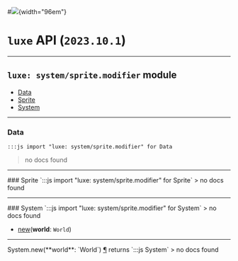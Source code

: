 #![](../../../../../../images/luxe-dark.svg){width="96em"}

# `luxe` API (`2023.10.1`)  


---

## `luxe: system/sprite.modifier` module

- [Data](#data)   
- [Sprite](#sprite)   
- [System](#system)   

---

### Data
`:::js import "luxe: system/sprite.modifier" for Data`
> no docs found


<hr/>
### Sprite
`:::js import "luxe: system/sprite.modifier" for Sprite`
> no docs found


<hr/>
### System
`:::js import "luxe: system/sprite.modifier" for System`
> no docs found

- [new](#System.new)(**world**: `World`)

<hr/>
<endpoint module="luxe: system/sprite.modifier" class="System" signature="new(world : World)"></endpoint>
<signature id="System.new">System.new(**world**: `World`)
<a class="headerlink" href="#System.new" title="Permanent link">¶</a></signature>
<span class='api_ret'>returns</span> `:::js System`
> no docs found   

